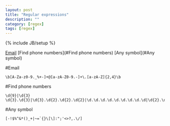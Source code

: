 ```yaml
---
layout: post
title: "Regular expressions"
description: ""
category: [regex]
tags: [regex]
---
```

{% include JB/setup %}

[Email](#Email)
[Find phone numbers](#Find phone numbers)
[Any symbol](#Any symbol)

#Email

    \b[A-Za-z0-9._%+-]+@[a-zA-Z0-9.-]+\.[a-zA-Z]{2,4}\b

#Find phone numbers

    \d{9}|\d{3} \d{3}.\d{3}|\d{3}.\d{2}.\d{2}.\d{2}|\d.\d.\d.\d.\d.\d.\d.\d.\d|\d{2}.\d{3}.\d{2}.\d{2}

#Any symbol

    [-!$%^&*()_+|~=`{}\[\]:";'<>?,.\/]
